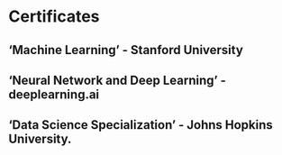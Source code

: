 # Certificates
## ‘Machine Learning’ - Stanford University
## ‘Neural Network and Deep Learning’ - deeplearning.ai
## ‘Data Science Specialization’ - Johns Hopkins University.
